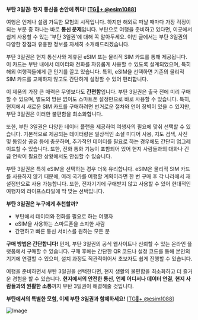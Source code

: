 **부탄 3일권: 현지 통신을 손안에 쥐다! [[TG💪+ @esim1088](https://t.me/s/esim1088)]**

여행은 언제나 설렘 가득한 모험의 시작입니다. 하지만 해외로 떠날 때마다 가장 걱정이 되는 부분 중 하나는 바로 **통신 문제**입니다. 부탄으로 여행을 준비하고 있다면, 이곳에서 쉽게 사용할 수 있는 '부탄 3일권'에 대해 꼭 알아두세요. 이번 글에서는 부탄 3일권의 다양한 장점과 유용한 정보를 자세히 소개해드리겠습니다.

부탄 3일권은 현지 통신사와 제휴된 eSIM 또는 물리적 SIM 카드를 통해 제공됩니다. 이 카드는 부탄 내에서 데이터와 전화를 자유롭게 사용할 수 있도록 설계되었으며, 특히 해외 여행객들에게 큰 인기를 끌고 있습니다. 특히, eSIM을 선택하면 기존의 물리적 SIM 카드를 교체하지 않고도 간단하게 설정할 수 있어 편리합니다.

이 제품의 가장 큰 매력은 무엇보다도 **간편함**입니다. 부탄 3일권은 출국 전에 미리 구매할 수 있으며, 별도의 방문 없이도 스마트폰 설정만으로 바로 사용할 수 있습니다. 특히, 현지에서 새로운 SIM 카드를 구매하려면 번거로운 절차와 언어 장벽이 있을 수 있지만, 부탄 3일권은 이러한 불편함을 최소화합니다.

또한, 부탄 3일권은 다양한 데이터 플랜을 제공하여 여행자의 필요에 맞춰 선택할 수 있습니다. 기본적으로 제공되는 데이터량은 일상적인 소셜 미디어 사용, 지도 검색, 사진 및 동영상 공유 등에 충분하며, 추가적인 데이터를 필요로 하는 경우에도 간단히 업그레이드할 수 있습니다. 또한, 전화 통화 기능이 포함되어 있어 현지 사람들과의 대화나 긴급 연락이 필요한 상황에서도 안심할 수 있습니다.

부탄 3일권은 특히 eSIM을 선택하는 경우 더욱 유리합니다. eSIM은 물리적 SIM 카드를 사용하지 않기 때문에, 여러 국가를 여행할 계획이라면 한 번 구매 후 각 나라에서 재설정만으로 사용 가능합니다. 또한, 전자기기에 구애받지 않고 사용할 수 있어 현대적인 여행자의 라이프스타일에 딱 맞는 선택입니다.

**부탄 3일권은 누구에게 추천할까?**
- 부탄에서 데이터와 전화를 필요로 하는 여행자
- eSIM을 사용하는 스마트폰을 소지한 사람
- 간편하고 빠른 통신 서비스를 원하는 모든 분

**구매 방법은 간단합니다!**
먼저, 부탄 3일권의 공식 웹사이트나 신뢰할 수 있는 온라인 플랫폼에서 구매할 수 있습니다. 구매 후에는 간단한 QR 코드나 설정 코드를 통해 본인의 기기에 연결할 수 있으며, 설치 과정도 직관적이어서 초보자도 쉽게 진행할 수 있습니다.

여행을 준비하면서 부탄 3일권을 선택한다면, 현지 생활의 불편함을 최소화하고 더 즐거운 경험을 할 수 있습니다. **현지에서의 안전한 통신**, **언제 어디서나 데이터 연결**, **현지 사람들과의 원활한 소통**까지 부탄 3일권이 해결해줄 것입니다.

**부탄에서의 특별한 모험, 이제 부탄 3일권과 함께하세요!** [[TG💪+ @esim1088](https://t.me/s/esim1088)]

![Image](https://i.postimg.cc/Y0z9fWf4/image.png)